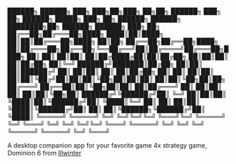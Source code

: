 
██████╗  ██████╗ ███╗   ███╗██╗███╗   ██╗██╗ ██████╗ ███╗   ██╗       ██████╗  █████╗ ███╗   ██╗ ██████╗ ██████╗ ████████╗██╗ ██████╗ ██████╗ ███╗   ██╗
██╔══██╗██╔═══██╗████╗ ████║██║████╗  ██║██║██╔═══██╗████╗  ██║██╗    ██╔══██╗██╔══██╗████╗  ██║██╔═══██╗██╔══██╗╚══██╔══╝██║██╔════╝██╔═══██╗████╗  ██║
██║  ██║██║   ██║██╔████╔██║██║██╔██╗ ██║██║██║   ██║██╔██╗ ██║╚═╝    ██████╔╝███████║██╔██╗ ██║██║   ██║██████╔╝   ██║   ██║██║     ██║   ██║██╔██╗ ██║
██║  ██║██║   ██║██║╚██╔╝██║██║██║╚██╗██║██║██║   ██║██║╚██╗██║██╗    ██╔═══╝ ██╔══██║██║╚██╗██║██║   ██║██╔═══╝    ██║   ██║██║     ██║   ██║██║╚██╗██║
██████╔╝╚██████╔╝██║ ╚═╝ ██║██║██║ ╚████║██║╚██████╔╝██║ ╚████║╚═╝    ██║     ██║  ██║██║ ╚████║╚██████╔╝██║        ██║   ██║╚██████╗╚██████╔╝██║ ╚████║
╚═════╝  ╚═════╝ ╚═╝     ╚═╝╚═╝╚═╝  ╚═══╝╚═╝ ╚═════╝ ╚═╝  ╚═══╝       ╚═╝     ╚═╝  ╚═╝╚═╝  ╚═══╝ ╚═════╝ ╚═╝        ╚═╝   ╚═╝ ╚═════╝ ╚═════╝ ╚═╝  ╚═══╝
                                                                                                                                                        

A desktop companion app for your favorite game 4x strategy game, Dominion 6 from [Illwinter](https://www.illwinter.com/dom6/)